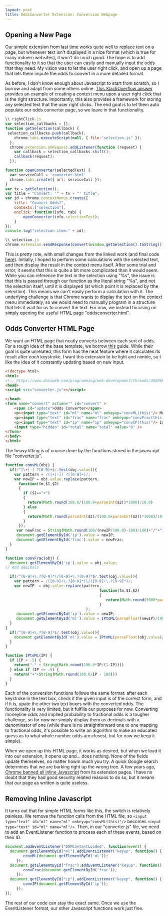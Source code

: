 ```yaml
---
layout: post
title: OddsConverter Extension: Conversion Webpage
---
```


## Opening a New Page

Our simple extension from [last time](https://dylanpotteroconnell.github.io/bettingextension/) works quite well to replace text on a page, but whenever text isn't displayed in a nice format (which is true for many mdoern websites), it won't do much good. The hope is to add functionality to it so that the user can easily and manually input the odds that they need. My vision was to let the user right click, and open up a page that lets them impute the odds to convert in a more detailed format.

As before, I don't know enough about Javascript to start from scratch, so I borrow and adapt from some others online. [This StackOverflow answer](https://stackoverflow.com/questions/4376167/text-selection-and-display-in-context-menu-chrome-extension) provides an example of creating a context menu upon a user right click that is the right structure. Importantly, this also provides a framework for storing any selected text that the user right clicks. The end goal is to let them auto populate our odds converter page, so we leave in that functionality.

```javascript
\\ rightClick.js
var selection_callbacks = [];
function getSelection(callback) {
 selection_callbacks.push(callback);
    chrome.tabs.executeScript(null, { file:"selection.js" });
  };
  chrome.extension.onRequest.addListener(function (request) {
    var callback = selection_callbacks.shift();
    callback(request);
  });

function openConverter(selectedText) {
  var serviceCall = 'converter.html'
  chrome.tabs.create({ url: serviceCall });
}
var tx = getSelection();
var title = "Convert: '" + tx + "' title";
var id = chrome.contextMenus.create({
    title: "Convert Odds?",
    contexts:["selection"],
    onclick: function(info, tab) {
        openConverter(info.selectionText);
    }
});
console.log("selection item:" + id);
```

```javascript
\\ selection.js
chrome.extension.sendResponse(convert(window.getSelection().toString()));
```

This is pretty rote, with small changes from the linked work (and final code [here](https://github.com/dylanpotteroconnell/oddsextension/blob/master/replaceScript.js)). Initially, I hoped to perform some calculations with the selected text, and then display the result in the context menu itself. After some trial and error, it seems that this is quite a bit more complicated than it would seem. While you can reference the text in the selection using "%s", the issue is that this is passed through our function as the literal string "%s", and not the selection itself, until it is displayed (at which point it is replaced by tthe selection). This means we can't easily perform a calculation with it. The underlying challenge is that Chrome wants to display the text on the context menu immediately, so we would need to manually program in a structure that lets it wait for us to convert the text. For now, we instead focusing on simply opening the useful HTML page "oddsconverter.html".

## Odds Converter HTML Page

We want an HTML page that neatly converts between each sort of odds. For a rough idea of the base template, we borrow [this](https://www.daniweb.com/programming/web-development/threads/468068/auto-calculate-two-textfields) guide. While their goal is quite unrelated, this form has the neat feature where it calculates its result after *each* keystroke. I want this extension to be light and nimble, so I like the idea of it constantly updating based on new input.

```html
<!doctype html>
<html>
<!-- https://www.daniweb.com/programming/web-development/threads/468068/auto-calculate-two-textfields -->
<head>
<script src="converter.js"></script>

</head>
<form name="convert" action="" id="convert" >
    <span id="update">Odds Converter</span>
    <p><input type="text" id="ml" name="ml" onkeyup="convML(this)"/> Money Line </p>
    <p><input type="text" id="frac" name="frac" onkeyup="convFrac(this)"/> Fractional Odds </p>
    <p><input type="text" id="ip" name="ip" onkeyup="convIP(this)"/> Implied Probability </p>
    <input type="hidden" id="total" name="total" value="0" />
</form>
</body>
</html>
``` 
The heavy lifting is of course done by the functions stored in the javascript file "converter.js".

```javascript
function convML(obj) {
  if(/^[\+|-] ?[0-9]+$/.test(obj.value)){
    var pattern = /([+|-]) ?([0-9]+)/;
    var newIP = obj.value.replace(pattern,
      function(fm,$1,$2)
      {
        if ($1=="+")
        {
          return(Math.round(100.0/(100.0+parseInt($2))*1000)/10.0)
        } else
        {
          return(Math.round(parseInt($2)/(100.0+parseInt($2))*1000)/10.0)
        }
      });
     var newFrac = String(Math.round(100/(newIP/100.0)-100)/100)+"/"+"1";
     document.getElementById('ip').value = newIP;
     document.getElementById('frac').value = newFrac;
  }
}

function convFrac(obj) {
  document.getElementById('ip').value = obj.value;
// Add decimals

  if(/^[0-9]+\.?[0-9]*\/[0-9]+\.?[0-9]*$/.test(obj.value)){
    var pattern = /([0-9]+\.?[0-9]*)\/([0-9]+\.?[0-9]*)/;
    var newIP  = obj.value.replace(pattern,
                                          function(fm,$1,$2)
                                          {
                                             return(Math.round(1000*parseFloat($2)/(parseFloat($2)+parseFloat($1)))/10.0)
                                          }
                                    );
     document.getElementById('ip').value = newIP;
     document.getElementById('ml').value = IPtoML(parseFloat(newIP)/100.0);
  }
}
  if(/^[0-9]+\.?[0-9]*$/.test(obj.value)){
    document.getElementById('ml').value = IPtoML(parseFloat(obj.value)/100.0);
  }
}

function IPtoML(IP) {
  if (IP > .5) {
    return("-" + String(Math.round(100.0*IP/(1-IP))))
  } else if (IP <= .5) {
    return("+"+String(Math.round(100.0/IP - 100)))
  }
}
```

Each of the conversion functions follows the same format: after each keystroke in the text box, check if the given input is of the correct form, and if it is, upate the other two text boxes with the converted odds. The functionality is very limited, but it fulfills our purposes for now. Converting moneyline odds and implied probability to fractional odds is a tougher challenge, so for now we simiply display them as decimals with a denominator of one (while there is no straightforward one to one mapping to fractional odds, it's possible to write an algorithm to make an educated guess as to what whole number odds are closest, but for now we keep it simple).

When we open up this HTML page, it works as desired, but when we load it into our extension, it opens up and... does nothing. None of the fields update themselves, no matter howm much you try. A quick Google search determines that we are barking right up the wrong tree. A few years ago, [Chrome banned all inline Javascript](https://developer.chrome.com/extensions/contentSecurityPolicy#JSExecution) from its extension pages. I have no doubt that they had good security related reasons to do so, but it means that our page as written is quite useless. 

## Removing Inline Javascript

It turns out that for simple HTML forms like this, the switch is relatively painless. We remove the function calls from the HTML file, so `<input type="text" id="ml" name="ml" onkeyup="convML(this)"/>` becomes `<input type="text" id="ml" name="ml"/>`. Then, in our "converter.js" file, we need to add an EventListener function to process each of these events, based on their ID.

```javascript
document.addEventListener("DOMContentLoaded", function(event) {
  document.getElementById("ml").addEventListener("keyup", function() {
        convML(document.getElementById('ml'));
     });
  document.getElementById("frac").addEventListener("keyup", function() {
        convFrac(document.getElementById('frac'));
     });
  document.getElementById("ip").addEventListener("keyup", function() {
        convIP(document.getElementById('ip'));
     });
});
``` 
The rest of our code can stay the exact same. Once we use the EventListener format, our other Javascript functions work just fine.



